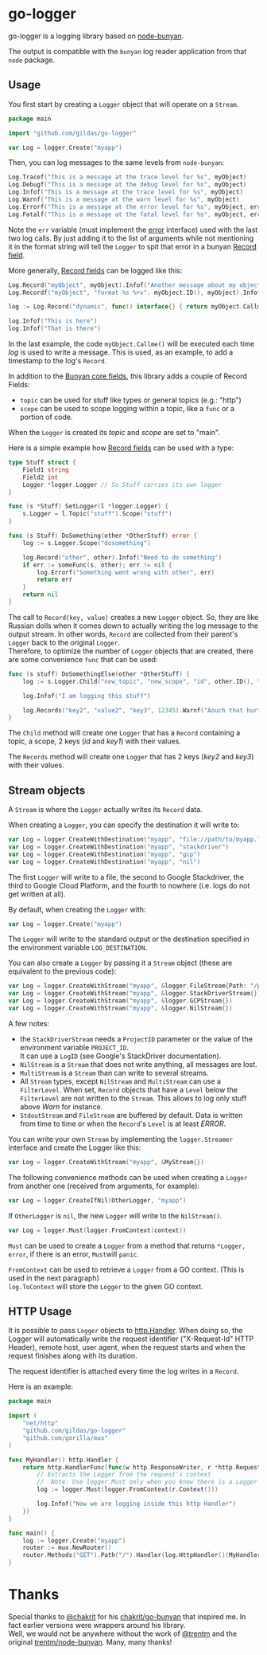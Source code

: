 # go-logger

go-logger is a logging library based on [node-bunyan](trentm/node-bunyan). 

The output is compatible with the `bunyan` log reader application from that `node` package.

## Usage

You first start by creating a `Logger` object that will operate on a `Stream`.

```go
package main

import "github.com/gildas/go-logger"

var Log = logger.Create("myapp")
```

Then, you can log messages to the same levels from `node-bunyan`:

```go
Log.Tracef("This is a message at the trace level for %s", myObject)
Log.Debugf("This is a message at the debug level for %s", myObject)
Log.Infof("This is a message at the trace level for %s", myObject)
Log.Warnf("This is a message at the warn level for %s", myObject)
Log.Errorf("This is a message at the error level for %s", myObject, err)
Log.Fatalf("This is a message at the fatal level for %s", myObject, err)
```

Note the `err` variable (must implement the [error](https://blog.golang.org/error-handling-and-go) interface) used with the last two log calls. By just adding it to the list of arguments while not mentioning it in the format string will tell the `Logger` to spit that error in a bunyan [Record field](https://github.com/trentm/node-bunyan#log-record-fields).

More generally, [Record fields](https://github.com/trentm/node-bunyan#log-record-fields) can be logged like this:

```go
Log.Record("myObject", myObject).Infof("Another message about my object")
Log.Recordf("myObject", "format %s %+v". myObject.ID(), myObject).Infof("This record uses a formatted value")

log := Log.Record("dynamic", func() interface{} { return myObject.Callme() })

log.Infof("This is here")
log.Infof("That is there")
```

In the last example, the code `myObject.Callme()` will be executed each time *log* is used to write a message.
This is used, as an example, to add a timestamp to the log's `Record`.

In addition to the [Bunyan core fields](https://github.com/trentm/node-bunyan#core-fields), this library adds a couple of Record Fields:

- `topic` can be used for stuff like types or general topics (e.g.: "http")
- `scope` can be used to scope logging within a topic, like a `func` or a portion of code.

When the `Logger` is created its *topic* and *scope* are set to "main".

Here is a simple example how [Record fields](https://github.com/trentm/node-bunyan#log-record-fields) can be used with a type:

```go
type Stuff struct {
    Field1 string
    Field2 int
    Logger *logger.Logger // So Stuff carries its own logger
}

func (s *Stuff) SetLogger(l *logger.Logger) {
    s.Logger = l.Topic("stuff").Scope("stuff")
}

func (s Stuff) DoSomething(other *OtherStuff) error {
    log := s.Logger.Scope("dosomething")

    log.Record("other", other).Infof("Need to do something")
    if err := someFunc(s, other); err != nil {
        log.Errorf("Something went wrong with other", err)
        return err
    }
    return nil
}
```

The call to `Record(key, value)` creates a new `Logger` object. So, they are like Russian dolls when it comes down to actually writing the log message to the output stream. In other words, `Record` are collected from their parent's `Logger` back to the original `Logger`.  
Therefore, to optimize the number of `Logger` objects that are created, there are some convenience `func` that can be used:

```go
func (s stuff) DoSomethingElse(other *OtherStuff) {
    log := s.Logger.Child("new_topic", "new_scope", "id", other.ID(), "key1", "value1")

    log.Infof("I am logging this stuff")

    log.Records("key2", "value2", "key3", 12345).Warnf("Aouch that hurts!")
}
```

The `Child` method will create one `Logger` that has a `Record` containing a topic, a scope, 2 keys (*id* and *key1*) with their values.

The `Records` method will create one `Logger` that has 2 keys (*key2* and *key3*) with their values.

## Stream objects

A `Stream` is where the `Logger` actually writes its `Record` data.

When creating a `Logger`, you can specify the destination it will write to:

```go
var Log = logger.CreateWithDestination("myapp", "file://path/to/myapp.log")
var Log = logger.CreateWithDestination("myapp", "stackdriver")
var Log = logger.CreateWithDestination("myapp", "gcp")
var Log = logger.CreateWithDestination("myapp", "nil")
```

The first `Logger` will write to a file, the second to Google Stackdriver, the third to Google Cloud Platform, and the fourth to nowhere (i.e. logs do not get written at all).

By default, when creating the `Logger` with:

```go
var Log = logger.Create("myapp")
```

The `Logger` will write to the standard output or the destination specified in the environment variable `LOG_DESTINATION`.

You can also create a `Logger` by passing it a `Stream` object (these are equivalent to the previous code):

```go
var Log = logger.CreateWithStream("myapp", &logger.FileStream{Path: "/path/to/myapp.log"})
var Log = logger.CreateWithStream("myapp", &logger.StackDriverStream{})
var Log = logger.CreateWithStream("myapp", &logger.GCPStream{})
var Log = logger.CreateWithStream("myapp", &logger.NilStream{})
```

A few notes:
- the `StackDriverStream` needs a `ProjectID` parameter or the value of the environment variable `PROJECT_ID`.  
  It can use a `LogID` (see Google's StackDriver documentation).
- `NilStream` is a `Stream` that does not write anything, all messages are lost.
- `MultiStream` is a `Stream` than can write to several streams.
- All `Stream` types, except `NilStream` and `MultiStream` can use a `FilterLevel`. When set, `Record` objects that have a `Level` below the `FilterLevel` are not written to the `Stream`. This allows to log only stuff above *Warn* for instance.
- `StdoutStream` and `FileStream` are buffered by default. Data is written from time to time or when the `Record`'s `Level` is at least *ERROR*.

You can write your own `Stream` by implementing the `logger.Streamer` interface and create the Logger like this:

```go
var Log = logger.CreateWithStream("myapp", &MyStream{})
```

The following convenience methods can be used when creating a `Logger` from another one (received from arguments, for example):

```go
var Log = logger.CreateIfNil(OtherLogger, "myapp")
```

If `OtherLogger` is `nil`, the new `Logger` will write to the `NilStream()`.

```go
var Log = logger.Must(logger.FromContext(context))
```

`Must` can be used to create a `Logger` from a method that returns `*Logger, error`, if there is an error, `Must`will `panic`.

`FromContext` can be used to retrieve a `Logger` from a GO context. (This is used in the next paragraph)  
`log.ToContext` will store the `Logger` to the given GO context.

## HTTP Usage

It is possible to pass `Logger` objects to [http.Handler](https://golang.org/pkg/net/http/#Handler). When doing so, the Logger will automatically write the request identifier ("X-Request-Id" HTTP Header), remote host, user agent, when the request starts and when the request finishes along with its duration.

The request identifier is attached every time the log writes in a `Record`.

Here is an example:

```go
package main

import (
    "net/http"
	"github.com/gildas/go-logger"
	"github.com/gorilla/mux"
)

func MyHandler() http.Handler {
    return http.HandlerFunc(func(w http.ResponseWriter, r *http.Request) {
        // Extracts the Logger from the request's context
        //  Note: Use logger.Must only when you know there is a Logger as it will panic otherwise
        log := logger.Must(logger.FromContext(r.Context()))

        log.Infof("Now we are logging inside this http Handler")
    })
}

func main() {
    log := logger.Create("myapp")
    router := mux.NewRouter()
    router.Methods("GET").Path("/").Handler(log.HttpHandler()(MyHandler()))
}
```

# Thanks

Special thanks to [@chakrit](https://github.com/chakrit) for his [chakrit/go-bunyan](https://github.com/chakrit/go-bunyan) that inspired me. In fact earlier versions were wrappers around his library.  
Well, we would not be anywhere without the work of [@trentm](https://github.com/trentm) and the original [trentm/node-bunyan](https://github.com/trentm/node-bunyan). Many, many thanks!
